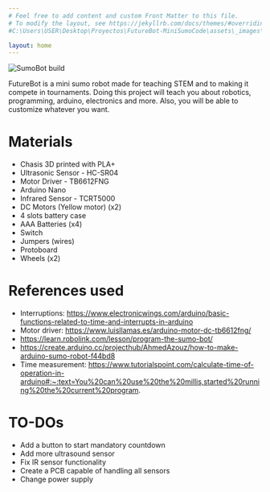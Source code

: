 ```yaml
---
# Feel free to add content and custom Front Matter to this file.
# To modify the layout, see https://jekyllrb.com/docs/themes/#overriding-theme-defaults
#C:\Users\USER\Desktop\Proyectos\FutureBot-MiniSumoCode\assets\_images\robot-pic.png

layout: home
---
```

![SumoBot build](assets/_images/robot-pic.png)

FutureBot is a mini sumo robot made for teaching STEM and to making it compete in tournaments. Doing this project will teach you about robotics, programming, arduino, electronics and more. Also, you will be able to customize whatever you want.

# Materials
- Chasis 3D printed with PLA+
- Ultrasonic Sensor - HC-SR04
- Motor Driver - TB6612FNG
- Arduino Nano
- Infrared Sensor - TCRT5000
- DC Motors (Yellow motor) (x2)
- 4 slots battery case
- AAA Batteries (x4)
- Switch
- Jumpers (wires)
- Protoboard
- Wheels (x2)

# References used
- Interruptions: https://www.electronicwings.com/arduino/basic-functions-related-to-time-and-interrupts-in-arduino
- Motor driver: https://www.luisllamas.es/arduino-motor-dc-tb6612fng/
- https://learn.robolink.com/lesson/program-the-sumo-bot/
- https://create.arduino.cc/projecthub/AhmedAzouz/how-to-make-arduino-sumo-robot-f44bd8
- Time measurement: https://www.tutorialspoint.com/calculate-time-of-operation-in-arduino#:~:text=You%20can%20use%20the%20millis,started%20running%20the%20current%20program.

# TO-DOs
- Add a button to start mandatory countdown
- Add more ultrasound sensor
- Fix IR sensor functionality
- Create a PCB capable of handling all sensors
- Change power supply
